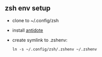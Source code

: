 ## zsh env setup

- clone to ~/.config/zsh
- install [antidote](https://antidote.sh/install)
- create symlink to .zshenv:

  `ln -s ~/.config/zsh/.zshenv ~/.zshenv`
